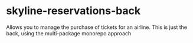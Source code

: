 # skyline-reservations-back
Allows you to manage the purchase of tickets for an airline. This is just the back, using the multi-package monorepo approach
